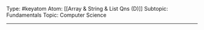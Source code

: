 Type: #keyatom
Atom: [[Array & String & List Qns (D)]]
Subtopic: Fundamentals
Topic: Computer Science

----
